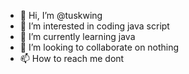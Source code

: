 - 👋 Hi, I’m @tuskwing
- 👀 I’m interested in coding java script
- 🌱 I’m currently learning java
- 💞️ I’m looking to collaborate on  nothing
- 📫 How to reach me dont

<!---
tuskwing/tuskwing is a ✨ special ✨ repository because its `README.md` (this file) appears on your GitHub profile.
You can click the Preview link to take a look at your changes.
--->
